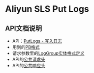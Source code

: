 # Aliyun SLS Put Logs

## API文档说明

* API：[PutLogs - 写入日志](https://help.aliyun.com/zh/sls/developer-reference/api-sls-2020-12-30-putlogs?spm=a2c4g.11186623.0.0.6ec9609aYpKFsL)
* 用到的[PB格式](https://help.aliyun.com/zh/sls/developer-reference/data-encoding?spm=a2c4g.11186623.0.0.1dde1d88thVggd)
* 请求参数里的[LogGroup实体格式定义](https://help.aliyun.com/zh/sls/developer-reference/api-sls-2020-12-30-struct-loggroup?spm=a2c4g.11186623.0.0.1dde4941qHi34T)
* API的[公共请求头](https://help.aliyun.com/zh/sls/developer-reference/common-request-headers?spm=a2c4g.11186623.0.0.1dde4941qHi34T)
* API的[公共响应头](https://help.aliyun.com/zh/sls/developer-reference/common-response-headers?spm=a2c4g.11186623.0.0.1dde4941qHi34T)